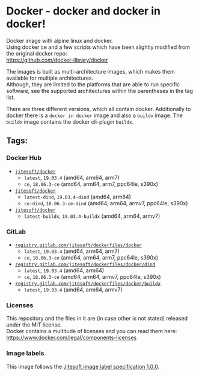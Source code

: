 # Docker - docker and docker in docker!

Docker image with alpine linux and docker.  
Using docker ce and a few scripts which have been slightly modified from the original docker repo:  
https://github.com/docker-library/docker

The images is built as multi-architecture images, which makes them available for multiple architectures.  
Although, they are limited to the platforms that are able to run specific software, see the supported architectures
within the parentheses in the tag list.

There are three different versions, which all contain docker. Additionally to docker there is a `docker in docker` image
and also a `buildx` image. The `buildx` image contains the docker cli-plugin `buildx`.

## Tags:

### Docker Hub

* [`jitesoft/docker`](https://gitlab.com/jitesoft/dockerfiles/docker/blob/master/Dockerfile)
    * `latest`, `19.03.4` (amd64, arm64, arm7)
    * `ce`, `18.06.3-ce`  (amd64, arm64, arm7, ppc64le, s390x)
* [`jitesoft/docker`](https://gitlab.com/jitesoft/dockerfiles/docker/blob/master/Dind/Dockerfile)
    * `latest-dind`, `19.03.4-dind` (amd64, arm64)
    * `ce-dind`, `18.06.3-ce-dind`  (amd64, arm64, armv7, ppc64le, s390x)
* [`jitesoft/docker`](https://gitlab.com/jitesoft/dockerfiles/docker/master/BuildX/Dockerfile)
    * `latest-buildx`, `19.03.4-buildx` (amd64, arm64, armv7)

### GitLab

* [`registry.gitlab.com/jitesoft/dockerfiles/docker`](https://gitlab.com/jitesoft/dockerfiles/docker/blob/master/Dockerfile)
    * `latest`, `19.03.4` (amd64, arm64, arm7)
    * `ce`, `18.06.3-ce`  (amd64, arm64, arm7, ppc64le, s390x)
* [`registry.gitlab.com/jitesoft/dockerfiles/docker/dind`](https://gitlab.com/jitesoft/dockerfiles/docker/blob/master/Dind/Dockerfile)
    * `latest`, `19.03.4` (amd64, arm64)
    * `ce`, `18.06.3-ce`  (amd64, arm64, armv7, ppc64le, s390x)
* [`registry.gitlab.com/jitesoft/dockerfiles/docker/buildx`](https://gitlab.com/jitesoft/dockerfiles/docker/master/BuildX/Dockerfile)
    * `latest`, `19.03.4` (amd64, arm64, armv7)

### Licenses

This repository and the files in it are (in case other is not stated) released under the MIT license.  
Docker contains a multitude of licenses and you can read them here: https://www.docker.com/legal/components-licenses

### Image labels

This image follows the [Jitesoft image label specification 1.0.0](https://gitlab.com/snippets/1866155).
